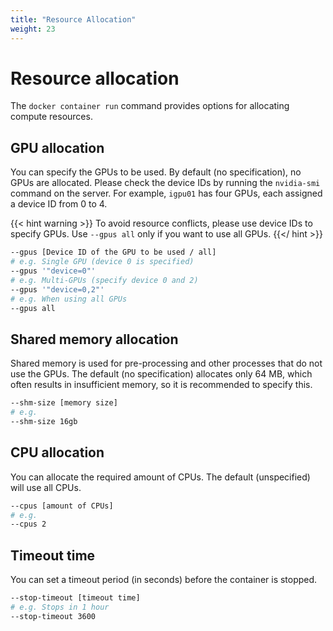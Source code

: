 ```yaml
---
title: "Resource Allocation"
weight: 23
---
```


# Resource allocation

The `docker container run` command provides options for allocating compute resources.

## GPU allocation

You can specify the GPUs to be used.
By default (no specification), no GPUs are allocated.
Please check the device IDs by running the `nvidia-smi` command on the server.
For example, `igpu01` has four GPUs, each assigned a device ID from 0 to 4.

{{< hint warning >}}
To avoid resource conflicts, please use device IDs to specify GPUs.
Use `--gpus all` only if you want to use all GPUs.
{{</ hint >}}

```bash
--gpus [Device ID of the GPU to be used / all]
# e.g. Single GPU (device 0 is specified)
--gpus '"device=0"'
# e.g. Multi-GPUs (specify device 0 and 2)
--gpus '"device=0,2"'
# e.g. When using all GPUs
--gpus all
```

## Shared memory allocation

Shared memory is used for pre-processing and other processes that do not use the GPUs.
The default (no specification) allocates only 64 MB, which often results in insufficient memory, so it is recommended to specify this.

```bash
--shm-size [memory size]
# e.g.
--shm-size 16gb
```

## CPU allocation

You can allocate the required amount of CPUs.
The default (unspecified) will use all CPUs.

```bash
--cpus [amount of CPUs]
# e.g.
--cpus 2
```

## Timeout time

You can set a timeout period (in seconds) before the container is stopped.

```bash
--stop-timeout [timeout time]
# e.g. Stops in 1 hour
--stop-timeout 3600
```